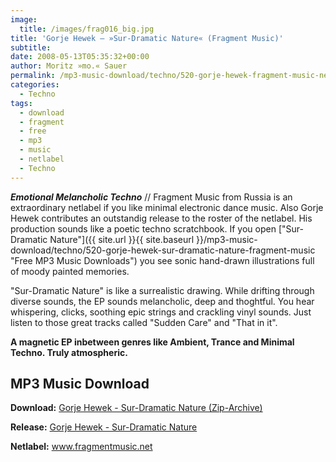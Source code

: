 ```yaml
---
image:
  title: /images/frag016_big.jpg
title: 'Gorje Hewek – »Sur-Dramatic Nature« (Fragment Music)'
subtitle: 
date: 2008-05-13T05:35:32+00:00
author: Moritz »mo.« Sauer
permalink: /mp3-music-download/techno/520-gorje-hewek-fragment-music-netlabel
categories:
  - Techno
tags:
  - download
  - fragment
  - free
  - mp3
  - music
  - netlabel
  - Techno
---
```

***Emotional Melancholic Techno*** // Fragment Music from Russia is an extraordinary netlabel if you like minimal electronic dance music. Also Gorje Hewek contributes an outstandig release to the roster of the netlabel. His production sounds like a poetic techno scratchbook. If you open ["Sur-Dramatic Nature"]({{ site.url }}{{ site.baseurl }}/mp3-music-download/techno/520-gorje-hewek-sur-dramatic-nature-fragment-music "Free MP3 Music Downloads") you see sonic hand-drawn illustrations full of moody painted memories.

<!--more-->

"Sur-Dramatic Nature" is like a surrealistic drawing. While drifting through diverse sounds, the EP sounds melancholic, deep and thoghtful. You hear whispering, clicks, soothing epic strings and crackling vinyl sounds. Just listen to those great tracks called "Sudden Care" and "That in it".

**A magnetic EP inbetween genres like Ambient, Trance and Minimal Techno. Truly atmospheric.**

## MP3 Music Download

**Download:** [Gorje Hewek - Sur-Dramatic Nature (Zip-Archive)](http://www.deepmix.ru/fragment/frag016/frag016_-_gorje_hewek_-_sur-dramatic_nature.zip)
  
**Release:** [Gorje Hewek - Sur-Dramatic Nature](http://www.fragmentmusic.net/releases.php)
  
**Netlabel:** <a href="http://www.fragmentmusic.net" target="_blank">www.fragmentmusic.net</a>